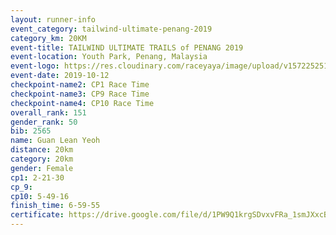 ```yaml
---
layout: runner-info 
event_category: tailwind-ultimate-penang-2019 
category_km: 20KM 
event-title: TAILWIND ULTIMATE TRAILS of PENANG 2019 
event-location: Youth Park, Penang, Malaysia 
event-logo: https://res.cloudinary.com/raceyaya/image/upload/v1572252513/logo/utop-2019_h9tzys.jpg 
event-date: 2019-10-12 
checkpoint-name2: CP1 Race Time 
checkpoint-name3: CP9 Race Time 
checkpoint-name4: CP10 Race Time 
overall_rank: 151
gender_rank: 50
bib: 2565
name: Guan Lean Yeoh
distance: 20km
category: 20km
gender: Female
cp1: 2-21-30
cp_9: 
cp10: 5-49-16
finish_time: 6-59-55
certificate: https://drive.google.com/file/d/1PW9Q1krgSDvxvFRa_1smJXxcBRex9QWZ/view?usp=sharing
---
```

